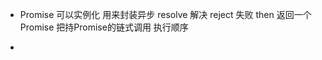 - Promise 可以实例化 
  用来封装异步  resolve 解决 reject 失败
  then 返回一个Promise 把持Promise的链式调用  执行顺序

-          